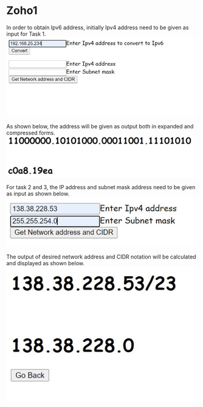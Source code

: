 # Zoho1
In order to obtain Ipv6 address, initially Ipv4 address need to be given as input for Task 1.
![alt text](https://github.com/shashankkandaala2503/Zoho1/blob/main/Pictures/1.JPG)

As shown below, the address will be given as output both in expanded and compressed forms.
![alt text](https://github.com/shashankkandaala2503/Zoho1/blob/main/Pictures/2.JPG)

For task 2 and 3, the IP address and subnet mask address need to be given as input as shown below.
![alt text](https://github.com/shashankkandaala2503/Zoho1/blob/main/Pictures/3.JPG)

The output of desired network address and CIDR notation will be calculated and displayed as shown below.
![alt text](https://github.com/shashankkandaala2503/Zoho1/blob/main/Pictures/4.JPG)


